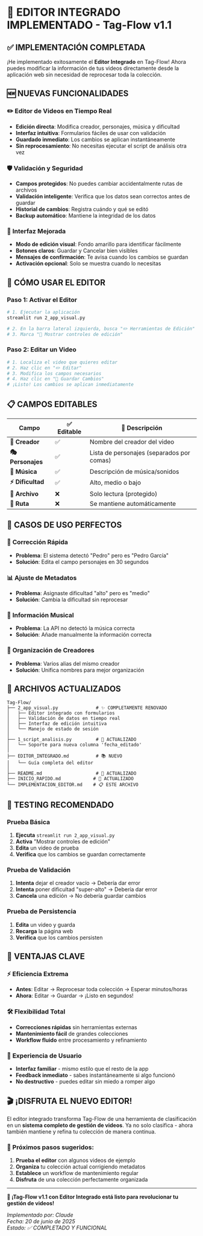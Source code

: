 # 🎉 EDITOR INTEGRADO IMPLEMENTADO - Tag-Flow v1.1

## ✅ IMPLEMENTACIÓN COMPLETADA

¡He implementado exitosamente el **Editor Integrado** en Tag-Flow! Ahora puedes modificar la información de tus videos directamente desde la aplicación web sin necesidad de reprocesar toda la colección.

## 🆕 NUEVAS FUNCIONALIDADES

### ✏️ **Editor de Videos en Tiempo Real**
- **Edición directa**: Modifica creador, personajes, música y dificultad
- **Interfaz intuitiva**: Formularios fáciles de usar con validación
- **Guardado inmediato**: Los cambios se aplican instantáneamente
- **Sin reprocesamiento**: No necesitas ejecutar el script de análisis otra vez

### 🛡️ **Validación y Seguridad**
- **Campos protegidos**: No puedes cambiar accidentalmente rutas de archivos
- **Validación inteligente**: Verifica que los datos sean correctos antes de guardar
- **Historial de cambios**: Registra cuándo y qué se editó
- **Backup automático**: Mantiene la integridad de los datos

### 🎨 **Interfaz Mejorada**
- **Modo de edición visual**: Fondo amarillo para identificar fácilmente
- **Botones claros**: Guardar y Cancelar bien visibles
- **Mensajes de confirmación**: Te avisa cuando los cambios se guardan
- **Activación opcional**: Solo se muestra cuando lo necesitas

## 🚀 CÓMO USAR EL EDITOR

### Paso 1: Activar el Editor
```bash
# 1. Ejecutar la aplicación
streamlit run 2_app_visual.py

# 2. En la barra lateral izquierda, busca "✏️ Herramientas de Edición"
# 3. Marca "🔧 Mostrar controles de edición"
```

### Paso 2: Editar un Video
```bash
# 1. Localiza el video que quieres editar
# 2. Haz clic en "✏️ Editar"
# 3. Modifica los campos necesarios
# 4. Haz clic en "💾 Guardar Cambios"
# ¡Listo! Los cambios se aplican inmediatamente
```

## 📋 CAMPOS EDITABLES

| Campo | ✅ Editable | 📝 Descripción |
|-------|-------------|----------------|
| **👤 Creador** | ✅ | Nombre del creador del video |
| **🎭 Personajes** | ✅ | Lista de personajes (separados por comas) |
| **🎵 Música** | ✅ | Descripción de música/sonidos |
| **⚡ Dificultad** | ✅ | Alto, medio o bajo |
| **📁 Archivo** | ❌ | Solo lectura (protegido) |
| **📍 Ruta** | ❌ | Se mantiene automáticamente |

## 🎯 CASOS DE USO PERFECTOS

### 🔧 **Corrección Rápida**
- **Problema**: El sistema detectó "Pedro" pero es "Pedro García"
- **Solución**: Edita el campo personajes en 30 segundos

### 📊 **Ajuste de Metadatos**
- **Problema**: Asignaste dificultad "alto" pero es "medio"
- **Solución**: Cambia la dificultad sin reprocesar

### 🎵 **Información Musical**
- **Problema**: La API no detectó la música correcta
- **Solución**: Añade manualmente la información correcta

### 👥 **Organización de Creadores**
- **Problema**: Varios alias del mismo creador
- **Solución**: Unifica nombres para mejor organización

## 📁 ARCHIVOS ACTUALIZADOS

```
Tag-Flow/
├── 2_app_visual.py              # ✨ COMPLETAMENTE RENOVADO
│   ├── Editor integrado con formularios
│   ├── Validación de datos en tiempo real
│   ├── Interfaz de edición intuitiva
│   └── Manejo de estado de sesión
│
├── 1_script_analisis.py         # 🔄 ACTUALIZADO
│   └── Soporte para nueva columna 'fecha_editado'
│
├── EDITOR_INTEGRADO.md          # 📚 NUEVO
│   └── Guía completa del editor
│
├── README.md                    # 📝 ACTUALIZADO
├── INICIO_RAPIDO.md            # 📝 ACTUALIZADO
└── IMPLEMENTACION_EDITOR.md    # 📋 ESTE ARCHIVO
```

## 🧪 TESTING RECOMENDADO

### Prueba Básica
1. **Ejecuta** `streamlit run 2_app_visual.py`
2. **Activa** "Mostrar controles de edición"
3. **Edita** un video de prueba
4. **Verifica** que los cambios se guardan correctamente

### Prueba de Validación
1. **Intenta** dejar el creador vacío → Debería dar error
2. **Intenta** poner dificultad "super-alto" → Debería dar error
3. **Cancela** una edición → No debería guardar cambios

### Prueba de Persistencia
1. **Edita** un video y guarda
2. **Recarga** la página web
3. **Verifica** que los cambios persisten

## 🎯 VENTAJAS CLAVE

### ⚡ **Eficiencia Extrema**
- **Antes**: Editar → Reprocesar toda colección → Esperar minutos/horas
- **Ahora**: Editar → Guardar → ¡Listo en segundos!

### 🛠️ **Flexibilidad Total**
- **Correcciones rápidas** sin herramientas externas
- **Mantenimiento fácil** de grandes colecciones
- **Workflow fluido** entre procesamiento y refinamiento

### 👥 **Experiencia de Usuario**
- **Interfaz familiar** - mismo estilo que el resto de la app
- **Feedback inmediato** - sabes instantáneamente si algo funcionó
- **No destructivo** - puedes editar sin miedo a romper algo

## 🎬 ¡DISFRUTA EL NUEVO EDITOR!

El editor integrado transforma Tag-Flow de una herramienta de clasificación en un **sistema completo de gestión de videos**. Ya no solo clasifica - ahora también mantiene y refina tu colección de manera continua.

### 🚀 Próximos pasos sugeridos:
1. **Prueba el editor** con algunos videos de ejemplo
2. **Organiza** tu colección actual corrigiendo metadatos
3. **Establece** un workflow de mantenimiento regular
4. **Disfruta** de una colección perfectamente organizada

---

**🎉 ¡Tag-Flow v1.1 con Editor Integrado está listo para revolucionar tu gestión de videos!**

*Implementado por: Claude*  
*Fecha: 20 de junio de 2025*  
*Estado: ✅ COMPLETADO Y FUNCIONAL*
